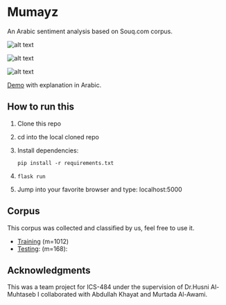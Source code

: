 # Mumayz

An Arabic sentiment analysis based on Souq.com corpus. 



![alt text](https://i.imgur.com/rjXKrb6.png "sh1")

![alt text](https://i.imgur.com/HJmIK3V.png "sh1")

![alt text](https://i.imgur.com/PbkFlHz.png "sh1")

[Demo](https://agile-atoll-76273.herokuapp.com/) with explanation in Arabic.  

## How to run this

1. Clone this repo

2. cd into the local cloned repo 

3. Install dependencies: 

   ```
   pip install -r requirements.txt
   ```

4. ```
   flask run
   ```

   

5. Jump into your favorite browser and type: localhost:5000 



## Corpus

This corpus was collected and classified by us, feel free to use it. 

* [Training](https://github.com/ahmedelq/Mumayz/blob/master/corpus/reviews_training.csv) (m=1012)
* [Testing](https://github.com/ahmedelq/Mumayz/blob/master/corpus/testing_training.csv): (m=168): 

## Acknowledgments

This was a team project for ICS-484 under the supervision of Dr.Husni Al-Muhtaseb I collaborated with Abdullah Khayat and Murtada Al-Awami. 